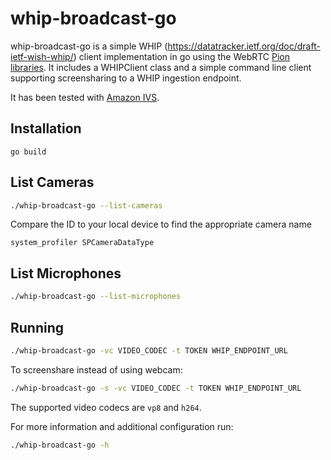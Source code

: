 # whip-broadcast-go

whip-broadcast-go is a simple WHIP (https://datatracker.ietf.org/doc/draft-ietf-wish-whip/) client implementation in go using the WebRTC [Pion libraries](https://github.com/pion).
It includes a WHIPClient class and a simple command line client supporting screensharing to a WHIP ingestion endpoint.

It has been tested with [Amazon IVS](https://docs.aws.amazon.com/ivs/).

## Installation

```
go build
```

## List Cameras

```bash
./whip-broadcast-go --list-cameras
```

Compare the ID to your local device to find the appropriate camera name

```
system_profiler SPCameraDataType
```

## List Microphones

```bash
./whip-broadcast-go --list-microphones
```

## Running

```bash
./whip-broadcast-go -vc VIDEO_CODEC -t TOKEN WHIP_ENDPOINT_URL
```

To screenshare instead of using webcam:

```bash
./whip-broadcast-go -s -vc VIDEO_CODEC -t TOKEN WHIP_ENDPOINT_URL
```

The supported video codecs are `vp8` and `h264`.

For more information and additional configuration run:

```bash
./whip-broadcast-go -h
```
